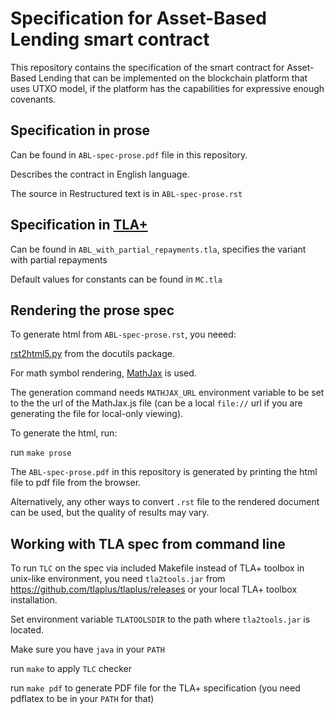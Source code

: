 # Specification for Asset-Based Lending smart contract

This repository contains the specification of the smart contract
for Asset-Based Lending that can be implemented on the blockchain
platform that uses UTXO model, if the platform has the capabilities
for expressive enough covenants.

## Specification in prose

Can be found in `ABL-spec-prose.pdf` file in this repository.

Describes the contract in English language.

The source in Restructured text is in `ABL-spec-prose.rst`


## Specification in [TLA+](https://lamport.azurewebsites.net/tla/tla.html)

Can be found in `ABL_with_partial_repayments.tla`, specifies the
variant with partial repayments

Default values for constants can be found in `MC.tla`

## Rendering the prose spec

To generate html from `ABL-spec-prose.rst`, you neeed:

[rst2html5.py](https://docutils.sourceforge.io/docs/user/tools.html#rst2html5-py)
from the docutils package.

For math symbol rendering, [MathJax](https://www.mathjax.org/) is used.

The generation command needs `MATHJAX_URL` environment variable to be set
to the the url of the MathJax.js file (can be a local `file://` url if you are
generating the file for local-only viewing).

To generate the html, run:

run `make prose`

The `ABL-spec-prose.pdf` in this repository is generated by printing the
html file to pdf file from the browser.

Alternatively, any other ways to convert `.rst` file to the rendered
document can be used, but the quality of results may vary.

## Working with TLA spec from command line

To run `TLC` on the spec via included Makefile instead of
TLA+ toolbox in unix-like environment, you need `tla2tools.jar`
from https://github.com/tlaplus/tlaplus/releases or your local
TLA+ toolbox installation.

Set environment variable `TLATOOLSDIR` to the path where
`tla2tools.jar` is located.

Make sure you have `java` in your `PATH`

run `make` to apply `TLC` checker

run `make pdf` to generate PDF file for the TLA+ specification
(you need pdflatex to be in your `PATH` for that)


